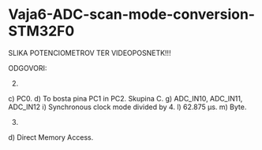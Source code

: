 # Vaja6-ADC-scan-mode-conversion-STM32F0
SLIKA POTENCIOMETROV TER VIDEOPOSNETK!!!


ODGOVORI:

2.
  c)  PC0.
  d)  To bosta pina PC1 in PC2.
      Skupina C.
  g)  ADC_IN10, ADC_IN11, ADC_IN12
  i)  Synchronous clock mode divided by 4.
  l)  62.875 µs.
  m)  Byte.

3.
  d)  Direct Memory Access.
